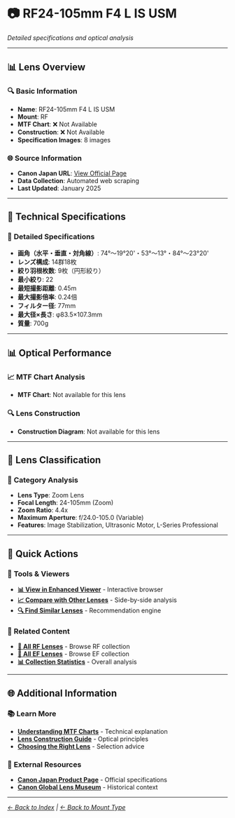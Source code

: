 # 📷 RF24-105mm F4 L IS USM

*Detailed specifications and optical analysis*

---

## 📊 **Lens Overview**

### 🔍 **Basic Information**
- **Name**: RF24-105mm F4 L IS USM
- **Mount**: RF
- **MTF Chart**: ❌ Not Available
- **Construction**: ❌ Not Available
- **Specification Images**: 8 images

### 🌐 **Source Information**
- **Canon Japan URL**: [View Official Page](https://personal.canon.jp/product/camera/rf/rf24-105-f4l)
- **Data Collection**: Automated web scraping
- **Last Updated**: January 2025

---

## 🔧 **Technical Specifications**

### 📏 **Detailed Specifications**
- **画角（水平・垂直・対角線）**: 74°～19°20'・53°～13°・84°～23°20'
- **レンズ構成**: 14群18枚
- **絞り羽根枚数**: 9枚（円形絞り）
- **最小絞り**: 22
- **最短撮影距離**: 0.45m
- **最大撮影倍率**: 0.24倍
- **フィルター径**: 77mm
- **最大径×長さ**: φ83.5×107.3mm
- **質量**: 700g

---

## 📊 **Optical Performance**

### 📈 **MTF Chart Analysis**
- **MTF Chart**: Not available for this lens

### 🔍 **Lens Construction**
- **Construction Diagram**: Not available for this lens

---

## 🎯 **Lens Classification**

### 📝 **Category Analysis**
- **Lens Type**: Zoom Lens
- **Focal Length**: 24-105mm (Zoom)
- **Zoom Ratio**: 4.4x
- **Maximum Aperture**: f/24.0-105.0 (Variable)
- **Features**: Image Stabilization, Ultrasonic Motor, L-Series Professional

---

## 📱 **Quick Actions**

### 🔧 **Tools & Viewers**
- **[📊 View in Enhanced Viewer](../../canon_enhanced_mtf_viewer.html)** - Interactive browser
- **[📈 Compare with Other Lenses](../../analysis/mtf_comparison.md)** - Side-by-side analysis
- **[🔍 Find Similar Lenses](../../lens_finder.md)** - Recommendation engine

### 📂 **Related Content**
- **[🔵 All RF Lenses](../rf_lenses.md)** - Browse RF collection
- **[🔴 All EF Lenses](../ef_lenses.md)** - Browse EF collection
- **[📊 Collection Statistics](../statistics.md)** - Overall analysis

---

## 🌐 **Additional Information**

### 📚 **Learn More**
- **[Understanding MTF Charts](../education/understanding_mtf.md)** - Technical explanation
- **[Lens Construction Guide](../education/lens_construction.md)** - Optical principles
- **[Choosing the Right Lens](../education/lens_selection.md)** - Selection advice

### 🔗 **External Resources**
- **[Canon Japan Product Page](https://personal.canon.jp/product/camera/rf/rf24-105-f4l)** - Official specifications
- **[Canon Global Lens Museum](https://global.canon/en/c-museum/lens.html)** - Historical context

---

*[← Back to Index](../../index.md) | [← Back to Mount Type](../rf_lenses.md)*
